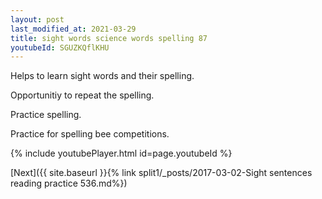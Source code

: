 ```yaml
---
layout: post
last_modified_at: 2021-03-29
title: sight words science words spelling 87
youtubeId: SGUZKQflKHU
---
```

 
 
Helps to learn sight words and their spelling.

Opportunitiy to repeat the spelling. 

Practice spelling. 
 
Practice for spelling bee competitions. 
 
{% include youtubePlayer.html id=page.youtubeId %}
 
 

[Next]({{ site.baseurl }}{% link  split1/_posts/2017-03-02-Sight sentences reading practice 536.md%})
 
